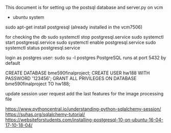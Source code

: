 This document is for setting up the postsql database and server.py on vcm 
* ubuntu system 

sudo apt-get install postgresql (already installed in the vcm7506)

for checking the db
sudo systemctl stop postgresql.service
sudo systemctl start postgresql.service
sudo systemctl enable postgresql.service
sudo systemctl status postgresql.service

login as postgres user: sudo su -l postgres
PostgreSQL runs at port 5432 by default 

CREATE DATABASE bme590finalproject;
CREATE USER hw188 WITH PASSWORD '123456';
GRANT ALL PRIVILEGES ON DATABASE bme590finalproject TO hw188;

update session user request 
add the last features for the image processing file 


https://www.pythoncentral.io/understanding-python-sqlalchemy-session/
https://suhas.org/sqlalchemy-tutorial/
https://websiteforstudents.com/installing-postgresql-10-on-ubuntu-16-04-17-10-18-04/
